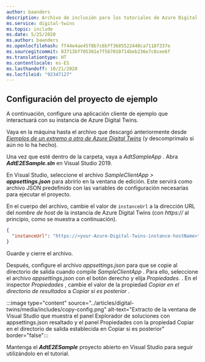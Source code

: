 ```yaml
---
author: baanders
description: Archivo de inclusión para los tutoriales de Azure Digital Twins (configuración del proyecto de ejemplo)
ms.service: digital-twins
ms.topic: include
ms.date: 5/25/2020
ms.author: baanders
ms.openlocfilehash: ff44e4ae45f8b7c6bff3685522440ca7118f337e
ms.sourcegitcommit: 03713bf705301e7f567010714beb236e7c8cee6f
ms.translationtype: HT
ms.contentlocale: es-ES
ms.lasthandoff: 10/21/2020
ms.locfileid: "92347127"
---
```

## <a name="configure-the-sample-project"></a>Configuración del proyecto de ejemplo

A continuación, configure una aplicación cliente de ejemplo que interactuará con su instancia de Azure Digital Twins.

Vaya en la máquina hasta el archivo que descargó anteriormente desde [*Ejemplos de un extremo a otro de Azure Digital Twins*](/samples/azure-samples/digital-twins-samples/digital-twins-samples) (y descomprímalo si aún no lo ha hecho).

Una vez que esté dentro de la carpeta, vaya a _AdtSampleApp_ . Abra _**AdtE2ESample.sln**_ en Visual Studio 2019. 

En Visual Studio, seleccione el archivo _SampleClientApp > **appsettings.json**_ para abrirlo en la ventana de edición. Este servirá como archivo JSON predefinido con las variables de configuración necesarias para ejecutar el proyecto.

En el cuerpo del archivo, cambie el valor de `instanceUrl` a la dirección URL del *nombre de host* de la instancia de Azure Digital Twins (con *https://* al principio, como se muestra a continuación).

```json
{
  "instanceUrl": "https://<your-Azure-Digital-Twins-instance-hostName>"
}
```

Guarde y cierre el archivo. 

Después, configure el archivo *appsettings.json* para que se copie al directorio de salida cuando compile *SampleClientApp* . Para ello, seleccione el archivo *appsettings.json* con el botón derecho y elija *Propiedades.* . En el inspector *Propiedades* , cambie el valor de la propiedad *Copiar en el directorio de resultados* a *Copiar si es posterior* .

:::image type="content" source="../articles/digital-twins/media/includes/copy-config.png" alt-text="Extracto de la ventana de Visual Studio que muestra el panel Explorador de soluciones con appsettings.json resaltado y el panel Propiedades con la propiedad Copiar en el directorio de salida establecida en Copiar si es posterior" border="false":::

Mantenga el _**AdtE2ESample**_ proyecto abierto en Visual Studio para seguir utilizándolo en el tutorial.

